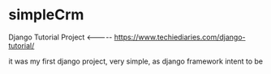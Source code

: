 # simpleCrm
Django Tutorial Project <----- https://www.techiediaries.com/django-tutorial/

it was my first django project, very simple, as django framework intent to be
